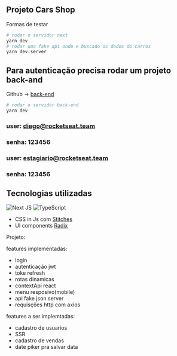 

## Projeto Cars Shop

Formas de testar

```bash
# rodar o servidor next
yarn dev
# rodar uma fake api onde e buscado os dados do carros
yarn dev:server
```

## Para autenticação precisa rodar um projeto back-and
Github -> [back-end](https://github.com/rocketseat-education/ignite-reactjs-next-auth-jwt)

```bash
# rodar o servidor back-end
yarn dev
```

### user: diego@rocketseat.team
### senha: 123456

### user: estagiario@rocketseat.team
### senha: 123456

## Tecnologias utilizadas
![Next JS](https://img.shields.io/badge/Next-black?style=for-the-badge&logo=next.js&logoColor=white)
![TypeScript](https://img.shields.io/badge/typescript-%23007ACC.svg?style=for-the-badge&logo=typescript&logoColor=white)

* CSS in Js com [Stitches](https://stitches.dev/)
* UI components [Radix](https://www.radix-ui.com/)

Projeto:

features implementadas:
* login
* autenticação jwt
* toke refresh
* rotas dinamicas
* contextApi react
* menu resposivo(mobile)
* api fake json server
* requisções http com axios

features a ser implemtadas:
* cadastro de usuarios
* SSR
* cadastro de vendas
* date piker pra salvar data



